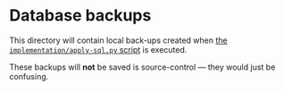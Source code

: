 # Database backups

This directory will contain local back-ups created when [the `implementation/apply-sql.py` script](../implementation/apply-sql.py) is executed.

These backups will **not** be saved is source-control — they would just be confusing.
